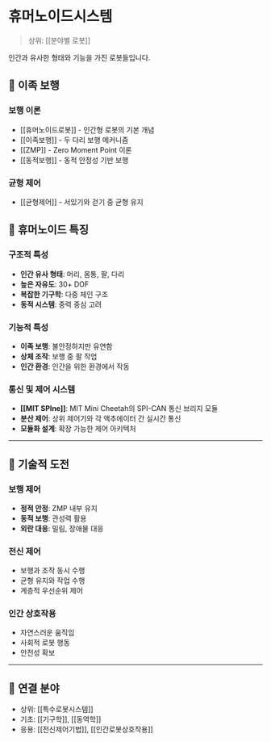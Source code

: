 # 휴머노이드시스템

> 상위: [[분야별 로봇]]

인간과 유사한 형태와 기능을 가진 로봇들입니다.

## 🚶 이족 보행

### 보행 이론
- [[휴머노이드로봇]] - 인간형 로봇의 기본 개념
- [[이족보행]] - 두 다리 보행 메커니즘
- [[ZMP]] - Zero Moment Point 이론
- [[동적보행]] - 동적 안정성 기반 보행

### 균형 제어
- [[균형제어]] - 서있기와 걷기 중 균형 유지

## 🎯 휴머노이드 특징

### 구조적 특성
- **인간 유사 형태**: 머리, 몸통, 팔, 다리
- **높은 자유도**: 30+ DOF
- **복잡한 기구학**: 다중 체인 구조
- **동적 시스템**: 중력 중심 고려

### 기능적 특성
- **이족 보행**: 불안정하지만 유연함
- **상체 조작**: 보행 중 팔 작업
- **인간 환경**: 인간을 위한 환경에서 작동

### 통신 및 제어 시스템
- **[[MIT SPIne]]**: MIT Mini Cheetah의 SPI-CAN 통신 브리지 모듈
- **분산 제어**: 상위 제어기와 각 액추에이터 간 실시간 통신
- **모듈화 설계**: 확장 가능한 제어 아키텍처

---

## 🔗 기술적 도전

### 보행 제어
- **정적 안정**: ZMP 내부 유지
- **동적 보행**: 관성력 활용
- **외란 대응**: 밀림, 장애물 대응

### 전신 제어
- 보행과 조작 동시 수행
- 균형 유지와 작업 수행
- 계층적 우선순위 제어

### 인간 상호작용
- 자연스러운 움직임
- 사회적 로봇 행동
- 안전성 확보

---

## 🔗 연결 분야
- 상위: [[특수로봇시스템]]
- 기초: [[기구학]], [[동역학]]
- 응용: [[전신제어기법]], [[인간로봇상호작용]]